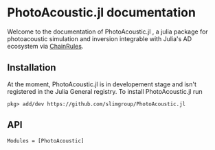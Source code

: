 # PhotoAcoustic.jl documentation

Welcome to the documentation of PhotoAcoustic.jl , a julia package for photoacoustic simulation and inversion integrable with Julia's AD ecosystem via [ChainRules](https://github.com/JuliaDiff/ChainRules.jl).

## Installation

At the moment, PhotoAcoustic.jl is in developement stage and isn't registered in the Julia General registry. To install PhotoAcoustic.jl run

```
pkg> add/dev https://github.com/slimgroup/PhotoAcoustic.jl
```

## API

```@autodocs
Modules = [PhotoAcoustic]
```
